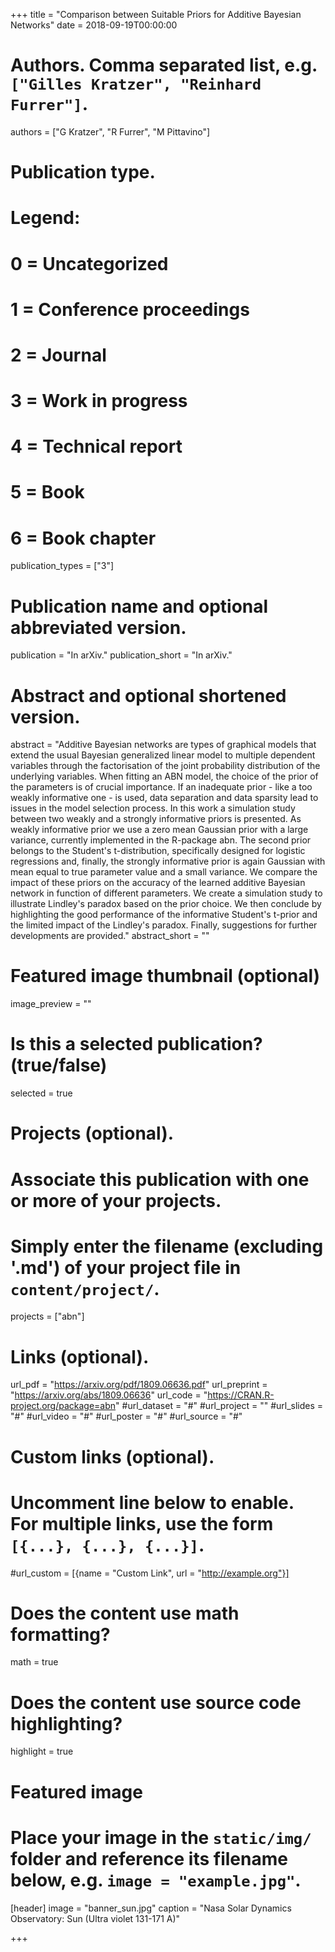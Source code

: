 +++
title = "Comparison between Suitable Priors for Additive Bayesian Networks"
date = 2018-09-19T00:00:00

# Authors. Comma separated list, e.g. `["Gilles Kratzer", "Reinhard Furrer"]`.
authors = ["G Kratzer", "R Furrer", "M Pittavino"]

# Publication type.
# Legend:
# 0 = Uncategorized
# 1 = Conference proceedings
# 2 = Journal
# 3 = Work in progress
# 4 = Technical report
# 5 = Book
# 6 = Book chapter
publication_types = ["3"]

# Publication name and optional abbreviated version.
publication = "In arXiv."
publication_short = "In arXiv."

# Abstract and optional shortened version.
abstract = "Additive Bayesian networks are types of graphical models that extend the usual Bayesian generalized linear model to multiple dependent variables through the factorisation of the joint probability distribution of the underlying variables. When fitting an ABN model, the choice of the prior of the parameters is of crucial importance. If an inadequate prior - like a too weakly informative one - is used, data separation and data sparsity lead to issues in the model selection process. In this work a simulation study between two weakly and a strongly informative priors is presented. As weakly informative prior we use a zero mean Gaussian prior with a large variance, currently implemented in the R-package abn. The second prior belongs to the Student's t-distribution, specifically designed for logistic regressions and, finally, the strongly informative prior is again Gaussian with mean equal to true parameter value and a small variance. We compare the impact of these priors on the accuracy of the learned additive Bayesian network in function of different parameters. We create a simulation study to illustrate Lindley's paradox based on the prior choice. We then conclude by highlighting the good performance of the informative Student's t-prior and the limited impact of the Lindley's paradox. Finally, suggestions for further developments are provided."
abstract_short = ""

# Featured image thumbnail (optional)
image_preview = ""

# Is this a selected publication? (true/false)
selected = true

# Projects (optional).
#   Associate this publication with one or more of your projects.
#   Simply enter the filename (excluding '.md') of your project file in `content/project/`.
projects = ["abn"]

# Links (optional).
url_pdf = "https://arxiv.org/pdf/1809.06636.pdf"
url_preprint = "https://arxiv.org/abs/1809.06636"
url_code = "https://CRAN.R-project.org/package=abn"
#url_dataset = "#"
#url_project = ""
#url_slides = "#"
#url_video = "#"
#url_poster = "#"
#url_source = "#"

# Custom links (optional).
#   Uncomment line below to enable. For multiple links, use the form `[{...}, {...}, {...}]`.
#url_custom = [{name = "Custom Link", url = "http://example.org"}]

# Does the content use math formatting?
math = true

# Does the content use source code highlighting?
highlight = true

# Featured image
# Place your image in the `static/img/` folder and reference its filename below, e.g. `image = "example.jpg"`.
[header]
image = "banner_sun.jpg"
caption = "Nasa Solar Dynamics Observatory: Sun (Ultra violet 131-171 A)"

+++
